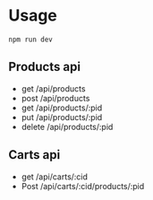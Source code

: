 # Usage

```
npm run dev
```

## Products api 
- get /api/products
- post /api/products
- get /api/products/:pid
- put /api/products/:pid
- delete /api/products/:pid

## Carts api
- get /api/carts/:cid
- Post /api/carts/:cid/products/:pid
